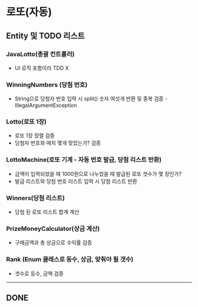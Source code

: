 # 로또(자동)

## Entity 및 TODO 리스트

### JavaLotto(총괄 컨트롤러)
- UI 로직 포함이라 TDD X

### WinningNumbers (당첨 번호)
- String으로 당첨자 번호 입력 시 split() 숫자 여섯개 반환 및 중복 검증 - IllegalArgumentException

### Lotto(로또 1장)
- 로또 1장 정렬 검증
- 당첨자 번호와 매치 몇개 맞았는가? 검증

### LottoMachine(로또 기계 - 자동 번호 발급, 당첨 리스트 반환) 
- 금액이 입력되었을 때 1000원으로 나누었을 때 발급된 로또 갯수가 몇 장인가?
- 발급 리스트와 당첨 번호 리스트 입력 시 당첨 리스트 반환 

### Winners(당첨 리스트)
- 당첨 된 로또 리스트 합계 계산

### PrizeMoneyCalculator(상금 계산)
- 구매금액과 총 상금으로 수익률 검증

### Rank (Enum 클래스로 등수, 상금, 맞춰야 될 갯수)
- 갯수로 등수, 금액 검증

---

## DONE
